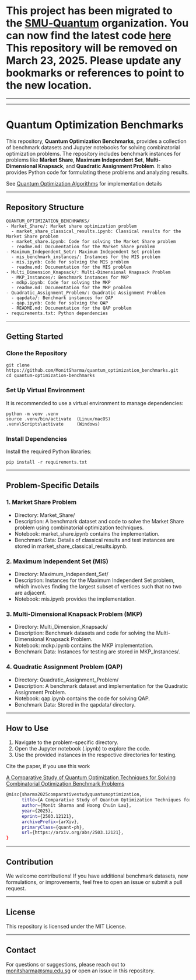 # This project has been migrated to the [SMU‑Quantum](https://github.com/SMU-Quantum) organization. You can now find the latest code [here](https://github.com/SMU-Quantum/quantum-optimization-benchmarks) This repository will be removed on March 23, 2025. Please update any bookmarks or references to point to the new location.

---

---



# Quantum Optimization Benchmarks

This repository, **Quantum Optimization Benchmarks**, provides a collection of benchmark datasets and Jupyter notebooks for solving combinatorial optimization problems. The repository includes benchmark instances for problems like **Market Share**, **Maximum Independent Set**, **Multi-Dimensional Knapsack**, and **Quadratic Assignment Problem**. It also provides Python code for formulating these problems and analyzing results.

See [Quantum Optimization Algorithms](https://github.com/MonitSharma/quantum_opt_algos) for implementation details

---

## Repository Structure

```plaintext
QUANTUM_OPTIMIZATION_BENCHMARKS/
- Market_Share/: Market share optimization problem
  - market_share_classical_results.ipynb: Classical results for the Market Share problem
  - market_share.ipynb: Code for solving the Market Share problem
  - readme.md: Documentation for the Market Share problem
- Maximum_Independent_Set/: Maximum Independent Set problem
  - mis_benchmark_instances/: Instances for the MIS problem
  - mis.ipynb: Code for solving the MIS problem
  - readme.md: Documentation for the MIS problem
- Multi_Dimension_Knapsack/: Multi-Dimensional Knapsack Problem
  - MKP_Instances/: Benchmark instances for MKP
  - mdkp.ipynb: Code for solving the MKP
  - readme.md: Documentation for the MKP problem
- Quadratic_Assignment_Problem/: Quadratic Assignment Problem
  - qapdata/: Benchmark instances for QAP
  - qap.ipynb: Code for solving the QAP
  - README.md: Documentation for the QAP problem
- requirements.txt: Python dependencies
```

---

## Getting Started


### Clone the Repository
```
git clone https://github.com/MonitSharma/quantum_optimization_benchmarks.git  
cd quantum-optimization-benchmarks  
```



### Set Up Virtual Environment
It is recommended to use a virtual environment to manage dependencies: 

```
python -m venv .venv  
source .venv/bin/activate  (Linux/macOS)  
.venv\Scripts\activate     (Windows)  
```

### Install Dependencies
Install the required Python libraries:  

```
pip install -r requirements.txt  
```

---

## Problem-Specific Details

### 1. Market Share Problem
- Directory: Market_Share/
- Description: A benchmark dataset and code to solve the Market Share problem using combinatorial optimization techniques.
- Notebook: market_share.ipynb contains the implementation.
- Benchmark Data: Details of classical results and test instances are stored in market_share_classical_results.ipynb.

### 2. Maximum Independent Set (MIS)
- Directory: Maximum_Independent_Set/
- Description: Instances for the Maximum Independent Set problem, which involves finding the largest subset of vertices such that no two are adjacent.
- Notebook: mis.ipynb provides the implementation.

### 3. Multi-Dimensional Knapsack Problem (MKP)
- Directory: Multi_Dimension_Knapsack/
- Description: Benchmark datasets and code for solving the Multi-Dimensional Knapsack Problem.
- Notebook: mdkp.ipynb contains the MKP implementation.
- Benchmark Data: Instances for testing are stored in MKP_Instances/.

### 4. Quadratic Assignment Problem (QAP)
- Directory: Quadratic_Assignment_Problem/
- Description: A benchmark dataset and implementation for the Quadratic Assignment Problem.
- Notebook: qap.ipynb contains the code for solving QAP.
- Benchmark Data: Stored in the qapdata/ directory.

---

## How to Use

1. Navigate to the problem-specific directory.
2. Open the Jupyter notebook (.ipynb) to explore the code.
3. Use the provided instances in the respective directories for testing.

Cite the paper, if you use this work

[A Comparative Study of Quantum Optimization Techniques for Solving Combinatorial Optimization Benchmark Problems](https://arxiv.org/abs/2503.12121)

```bash
@misc{sharma2025comparativestudyquantumoptimization,
      title={A Comparative Study of Quantum Optimization Techniques for Solving Combinatorial Optimization Benchmark Problems}, 
      author={Monit Sharma and Hoong Chuin Lau},
      year={2025},
      eprint={2503.12121},
      archivePrefix={arXiv},
      primaryClass={quant-ph},
      url={https://arxiv.org/abs/2503.12121}, 
}
```

---

## Contribution

We welcome contributions! If you have additional benchmark datasets, new formulations, or improvements, feel free to open an issue or submit a pull request.

---

## License

This repository is licensed under the MIT License.

---

## Contact

For questions or suggestions, please reach out to monitsharma@smu.edu.sg or open an issue in this repository.
